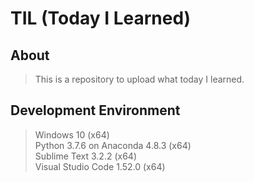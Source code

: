 # TIL (Today I Learned)

## About

> This is a repository to upload what today I learned.

## Development Environment

> Windows 10 (x64)  
> Python 3.7.6 on Anaconda 4.8.3 (x64)  
> Sublime Text 3.2.2 (x64)  
> Visual Studio Code 1.52.0 (x64)
